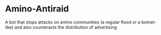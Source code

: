 # Amino-Antiraid
A bot that stops attacks on amino communities (a regular flood or a botnet-like) and also counteracts the distribution of advertising
